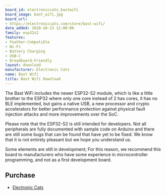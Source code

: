 ```yaml
---
board_id: electroniccats_bastwifi
board_image: bast_wifi.jpg
board_url:
- https://electroniccats.com/store/bast-wifi/
date_added: 2020-10-13 12:00:00
family: esp32s2
features:
- Feather-Compatible
- Wi-Fi
- Battery Charging
- USB-C
- Breadboard-Friendly
layout: download
manufacturer: Electronic Cats
name: Bast Wifi
title: Bast Wifi Download
---
```


The Bast WiFi includes the newer ESP32-S2 module, which is like a little brother to the ESP32 where only one core instead of 2 has cores, it has no BLE implemented, but gains a native USB, a new processor and crypto accelerators for better performance protection against physical fault injection attacks and more improvements over the SoC.

Please note that the ESP32-S2 is still intended for developers. Not all peripherals are fully documented with sample code on Arduino and there are still some bugs that can be found that have yet to be fixed. We know that it is not entirely pleasant but we hope you understand us.

Some elements are still in development; For this reason, we recommend this board to manufacturers who have some experience in microcontroller programming, and not as a first development board.

## Purchase
* [Electronic Cats](https://electroniccats.com/store/bast-wifi/)
